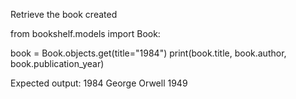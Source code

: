 Retrieve the book created 

from bookshelf.models import Book:

book = Book.objects.get(title="1984") print(book.title, book.author, book.publication_year)

Expected output: 1984 George Orwell 1949